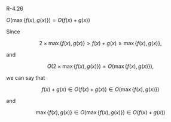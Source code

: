 R-4.26

$O(\max\{f(x), g(x)\}) = O(f(x) + g(x))$

Since

$$
2 \times \max\{f(x), g(x)\} > f(x) + g(x) \geq \max\{f(x), g(x)\},
$$

and 

$$
O(2 \times \max\{f(x), g(x)\}) = O(\max\{f(x), g(x)\}),
$$

we can say that

$$
f(x) + g(x) \in O(f(x) + g(x)) \in O(\max\{f(x), g(x)\})
$$

and 

$$
\max\{f(x), g(x)\} \in O(\max\{f(x), g(x)\}) \in O(f(x) + g(x))
$$
